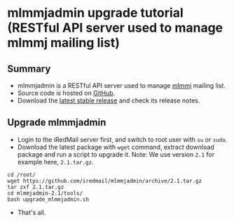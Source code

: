 # mlmmjadmin upgrade tutorial (RESTful API server used to manage mlmmj mailing list)

## Summary

* mlmmjadmin is a RESTful API server used to manage [mlmmj](http://mlmmj.org) mailing list.
* Source code is hosted on [GitHub](https://github.com/iredmail/mlmmjadmin).
* Download the [latest stable release](https://github.com/iredmail/mlmmjadmin/releases)
  and check its release notes.


## Upgrade mlmmjadmin

* Login to the iRedMail server first, and switch to root user with `su` or `sudo`.
* Download the latest package with `wget` command, extract download package and
  run a script to upgrade it. Note: We use version `2.1` for example here, `2.1.tar.gz`.

```
cd /root/
wget https://github.com/iredmail/mlmmjadmin/archive/2.1.tar.gz
tar zxf 2.1.tar.gz
cd mlmmjadmin-2.1/tools/
bash upgrade_mlmmjadmin.sh
```

* That's all.
